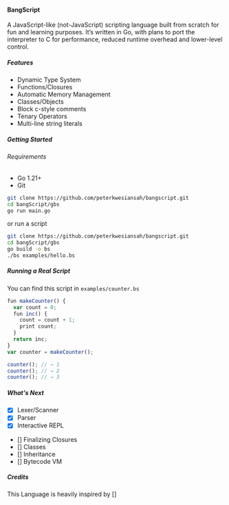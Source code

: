 #### BangScript
A JavaScript-like (not-JavaScript) scripting language built from scratch for fun and learning purposes. It’s written in Go, with plans to port the interpreter to C for performance, reduced runtime overhead and lower-level control.

##### Features
- Dynamic Type System
- Functions/Closures
- Automatic Memory Management
- Classes/Objects
- Block c-style comments
- Tenary Operators
- Multi-line string literals

##### Getting Started
###### Requirements
- Go 1.21+
- Git
```bash
git clone https://github.com/peterkwesiansah/bangscript.git
cd bangScript/gbs
go run main.go
```
or run a script
```bash
git clone https://github.com/peterkwesiansah/bangscript.git
cd bangScript/gbs
go build -o bs
./bs examples/hello.bs
```

#####  Running a Real Script
You can find this script in `examples/counter.bs`
```javascript
fun makeCounter() {
  var count = 0;
  fun inc() {
    count = count + 1;
    print count;
  }
  return inc;
}
var counter = makeCounter();

counter(); // → 1
counter(); // → 2
counter(); // → 3
```

##### What's Next
- [x] Lexer/Scanner
- [x] Parser
- [x] Interactive REPL
- [] Finalizing Closures
- [] Classes
- [] Inheritance
- [] Bytecode VM

##### Credits
This Language is heavily inspired by []
